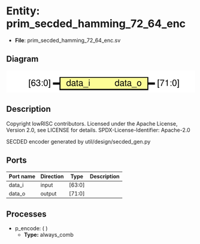 # Entity: prim_secded_hamming_72_64_enc

- **File**: prim_secded_hamming_72_64_enc.sv
## Diagram

![Diagram](prim_secded_hamming_72_64_enc.svg "Diagram")
## Description

 Copyright lowRISC contributors.
 Licensed under the Apache License, Version 2.0, see LICENSE for details.
 SPDX-License-Identifier: Apache-2.0

 SECDED encoder generated by util/design/secded_gen.py

## Ports

| Port name | Direction | Type   | Description |
| --------- | --------- | ------ | ----------- |
| data_i    | input     | [63:0] |             |
| data_o    | output    | [71:0] |             |
## Processes
- p_encode: (  )
  - **Type:** always_comb
